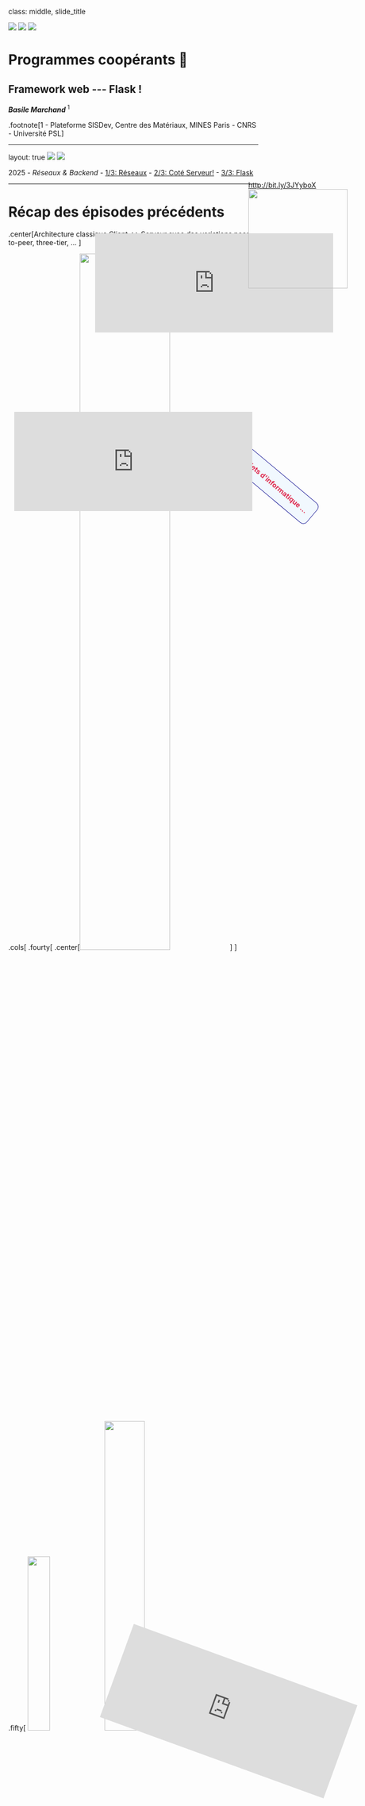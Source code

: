 class: middle, slide_title

<img class="slide_title_mpt" src="static/media/logos/logo_mines_paris.png">
<img class="slide_title_cnrs" src="static/media/logos/logo_cnrs.jpg">

<!-- <img class="slide_title_armines" src="static/media/logos/logo_armines.jpg"> -->
<img class="left_panel" src="static/media/logos/mines_paris_lampe.png">

# Programmes coopérants 🚀

## Framework web --- Flask !

<p> <strong><i>Basile Marchand</i></strong><sup> 1</sup></p>

.footnote[1 - Plateforme SISDev, Centre des Matériaux, MINES Paris - CNRS - Université PSL]

---

layout: true
<img class="slide_header_mpt" src="static/media/logos/logo_mines_paris.png">
<img class="slide_header_cnrs" src="static/media/logos/logo_cnrs.jpg">

<!-- <img class="slide_header_armines" src="static/media/logos/logo_armines.jpg"> -->

<div class="slide_footer">
    <div class="wrap">
        <span>2025 - <i> Réseaux & Backend</i>
        - <a href="slides1.html">1/3: Réseaux</a>
        - <a href="slides2.html">2/3: Coté Serveur!</a>
        - <a class="current-slides" href="slides3.html">3/3: Flask</a>
    </div>
</div>

---

# Récap des épisodes précédents

.center[Architecture classique Client <-> Serveur avec des variations peer-to-peer, three-tier, ... ]

.cols[
.fourty[
.center[<img src="static/media/osi-model.svg" width="60%">]
]

.fifty[
<img src="static/media/ip-address.svg" width="30%"> <img src="static/media/http-request.svg" width="40%">

<img src="static/media/serveur_recap.png" width="400px">
]

.twenty[
  <br><br>
<img src="static/media/logos/lets-encrypt.svg" width="200px">
<p style="font-size: 4rem"> 🍪 </p>
]
]

---

# Les framework

Réponse à un besoin mais lequel ?

.center[***Cadre de développement simplifié***]

En gros un guide <strike> spirituel </strike>, permettant de développer simplement des applications spécifiques.

.center[

<iframe src="https://giphy.com/embed/MZW5o8f5RaH0Q" width="480" height="197" frameBorder="0" class="giphy-embed" allowFullScreen></iframe>

]

---

# Framework vs Librairie

.center[Frameworks, Librairies, même chose ? <br> ]

--

.cols[
.fifty[
.center[<b> Librairies </b>]

Ensemble de programmes effectuant des opérations spécifiques, que vous allez utiliser de manière ponctuelle au sein de vos programmes en suivant votre propre logique.

<br>

Par exemple `NumPy` en Python 🐍 est une librairie

.center[
<img src="static/media/code-with-library.svg" height="180px">
]

]
.vertbar[]
.fifty[
.center[<b> Framework </b>]

Cadre de développement dans lequel le développeur vient s'inscrire, i.e. développer des fonctionnalités/comportements. Là ce n'est plus le développeur qui fixe sa logique mais le framework.

<br>

Un code à trou 🕳️ en quelque sorte

.center[
<img src="static/media/code-with-framework.svg" height="180px" >
]

]
]

---

# Frontend, backend

.center[⚠️ Framework web un terme très, trop, générique ⚠️]

.cols[
.fifty[

.center[Framework frontend]

.center[

  <img src="static/media/framework_frontend.png" width=50%>
]

Focalisé sur le développement d'application côté client.

]
.vertbar[]
.fifty[

.center[Framework backend]

.center[

  <img src="static/media/framework_backend.png" width=100%>
]

Focalisé sur le développement côté serveur

]
]

Dans le cadre de ce cours on ne se focalisera que sur le côté `backend`

---

# Les grands principes des framework backend

.center[
<img src="static/media/framework-routes.svg" width="65%">
]

À cela un framework complet ajoute des fonctionnalités de :
.center[`Web Template`, `Sécurité`, `Accès à des bases de données`]

---

# Framework Flask

Micro-framework Python 🐍 développé depuis 2010.
<br><br>
.center[
<img src="static/media/logos/logo-flask.svg" width="35%">
]
<br><br>
🚧 Micro-framework ne veut pas dire pas utilisable sur des gros projets ⚠️
<br><br>
.center[
Pinterest, Airbnb, Trivago, ...
]
<br><br>
Micro-framework car noyau très léger et minimaliste mais pouvant être enrichi avec des extensions.

---

# Pourquoi Flask et pas autre chose

1️⃣ Vous savez tous à peu prêt faire du Python 🐍

.center[donc on élimine tout ce qui n'est pas à base Python]

--

2️⃣ On va essayer de vous apprendre des trucs utilisés par ailleurs

.center[

<figure>
<img src="static/media/web_framework_survey.png" width="60%"/><br>
<label style="font-size: x-small"> Source: <a href="https://www.jetbrains.com/lp/devecosystem-2022/python/">https://www.jetbrains.com/lp/devecosystem-2022/python/</a>
</figure>
]

--

3️⃣ Pourquoi Flask et pas Django

.center[J'ai une séance de 3 heures pas un semestre ... <span style="font-size: xx-small">et puis j'aime pas Django</span> 😒]

---

class: middle, center

# Mais au fait ...

# ... pourquoi on s'intéresse à ça ?

---

# Graphical User Interface

Faire le pont 🌉 entre :

.center[un code de calcul/traitement de donnée/...

et

une interface graphique
]

Deux approches :

.cols[
.fifty[
.center[***Old school***]

Utilisation de librairies graphiques et développement d'un client lourd

.center[
<img src="static/media/qt_fltk.png" width=50%>
]

]
.vertbar[]
.fifty[
.center[***New age***]

Utilisation du navigateur

.center[
<img src="static/media/html_css_js.png" width=80%>
]

]
]

<div style="transform: rotate(40deg); opacity: 0.9;position: absolute; right: 10%; top: 25%; border: 1px solid darkblue; border-radius: 10px; padding: 2pt 10pt; background-color: aliceblue;">
<p style="opacity: 1; color: crimson; font-weight: bold; background-color: aliceblue"> Projets d'informatique ... </p>
</div>

---

# Une première app

## Installation

Pour commencer on installe `Flask`

```bash
pip install flask
```

Vous pourrez alors travailler en local 💻️. <br>
<br>
Au besoin si vous voulez vous mettre dans une configuration serveur vous pouvez utiliser [@Replit](https://replit.com) il y a un template Flask.
<br><br>
.center[Et rien de plus à faire 😯 <br>
<br><br>
c'est l'avantage de Flask par rapport à Django <br> qui nécessite un setup plus poussé pour démarrer un projet]

---

# Minimal Working Example

- Step 1️⃣ :

```python
from flask import Flask
```

- Step 2️⃣

```python
app = Flask("Appli de ouf")
```

Ensuite tout repose sur une syntaxe un peu particulière :

```python
*@app.route("/une/url/cible")
def la_fonction_correspondante():
  // fait des trucs très intelligents
  // et encore plus
  return un_resultat ## pouvant être du html, du json, ....

```

Pour finir :

.cols[
.fifty[

```python
app.run(debug=True, port=3001)
```

]
.fifty[
`debug=True` permet d'activer du hot reloading
]
]

---

# Pour ceux qui auraient la flemme !

.cols[
.sixty[
.center[<iframe src="https://giphy.com/embed/4KkSbPnZ5Skec" width="471" height="480" frameBorder="0" class="giphy-embed" allowFullScreen></iframe>]

]
.fourty[
[http://bit.ly/3Z5C5k7](http://bit.ly/3Z5C5k7)

.center[<img src="static/media/qrcode/flask_sandbox.png" width="60%">]
]
]

---

# Envoyer autre choses qu'une chaine !

Si on veut pour une url donnée renvoyer non pas une chaîne mais un fichier HTML qui lui même peut nécessiter des CSS/JS il va falloir une organisation un peu particulière

.cols[
.fifty[

```bash
.
├── app.py
├── static
│   ├── css
│   │   └── wheel.css
│   └── js
│       └── wheel.js
└── templates
    └── wheel.html
```

]
.fifty[

```python
from flask import render_template
```

```python
@app.route("/")
def index():
  return render_template("wheel.html")
```

]
]

En revanche tous les fichiers contenus dans le dossier `static` seront automatiquement accessible sans que l'on ait rien à faire et ça c'est 🆒 !

---

# Un truc un tout petit peu plus évolué

## Passage de paramètres aux URLs

.center[
<img src="static/media/http-get-arguments.svg" width="80%">
]

Besoin de récupérer dans la fonction `handler` la requête et donc ses arguments 🤔

.center[Flask a tout prévu]

.cols[
.sixty[

```python
from flask import request

@app.route("/une/route/donnee")
def handler():
  name = request.args.get("name")
  age = request.args.get("age")
  return f"<h1> Hello {name} ! Tu as vraiment {age} ans ? </h1>"
```

]
.fourty[
⚠️ Si l'argument n'existe pas la fonction `get` retourne `None`
]
]

.center[🚧 Pas de notion de type dans les arguments, tout est chaîne de caractère 🚧]

---

# URL paramétrique

Possibilité offerte par Flask de définir des paramètres au sein même d'une URL

.center[
<img src="static/media/route_param.png" width=70%>
]

.cols[
.fifty[
Possibilité de typer les paramètres :

- `string` : pour tout texte sans slash
- `int` : valeur entière positive
- `float` : valeur flottante positive
- `path` : comme les string mais accepte les slashs

]
.fifty[

```python
@app.route("/home/<int:user_id>")
def home_uid(user_id):
    ## do something according to user_id value
    return ""
```

]
]

---

# Un exemple : générateur de nombre aléatoire

API de génération de nombres aléatoires

- `/api/integer` : génère des entiers
- `/api/float` : génère des flottant

Possibilité pour les deux d'ajouter un paramètre `n` par exemple `?n=10` pour générer 10 valeurs alétoires.

.center[
[http://bit.ly/3nb0yaG](http://bit.ly/3nb0yaG)
]

.center[
<img src="static/media/qrcode/flask_random_api.png" width="20%">
]

---

# Une API complète

Petit rappel du 1er épisode, HTTP différentes requêtes possibles

- `GET` : requêtes pour **_obtenir_** du serveur une ressource (fichier html/css/js, image, video, données, ...)
- `POST` : requêtes pour **_envoyer_** des données au serveur en vu d'un traitement (ajout d'un utilisateur dans une base de données, ...)
- `PATCH` : requêtes pour **_modifier partiellement_** une ressource du serveur (mettre à jour l'addresse mail d'un utilisateur dans la base de données)
- `DELETE` : requêtes pour **_supprimer_** une ressource du serveur (supprimer un commentaire sur un article, ... )

Il s'agit là des principaux types de requêtes mais il en existe d'autres, pour la liste complète vous pouvez faire un tour [https://fr.wikipedia.org/wiki/Hypertext_Transfer_Protocol](https://fr.wikipedia.org/wiki/Hypertext_Transfer_Protocol).

.center[<img src="static/media/api_img.jpg" width="40%">]

.footnote[Image from Jérémy Mésière, Architecte Middleware chez Manutan]

---

# Spécification des requêtes

Une même fonction pour un chemin, mais pour différents types de requête (e.g. GET et POST)

```python
from flask import request

@app.route("/chemin", methods=['GET', 'POST'])
def the_function():
  if request.method == "POST":
    ## do something for post
    return post_response
  elif request.method == "GET":
    ## do other thing
    return get_response
```

Mais on peut aussi faire: une fonction par chemin et par type de requête

```python
@app.get("/chemin")
def get_for_chemin():
  return

@app.post("/chemin")
def post_for_chemin():
  return
```

---

# Récupérer les données reçues

.center[Encore une fois tout se passe dans `request`]

Plusieurs méthodes à disposition :

- `request.is_json()` pour vérifier qu'il y a bien du json dans la requête
- `request.get_json()` qui retourne le contenu de la requête

.center[
⚠️ Lorsque vous traitez une requête `POST` il faut impérativement que votre fonction renvoie quelque chose ⚠️
]

.center[

[http://bit.ly/40ly786](http://bit.ly/40ly786)

<img src="static/media/qrcode/flask_post.png" width="20%">
]

---

# Servir des pages HTML

Deux cas de figures :

- Fichiers "statiques" -> contenu ne dépendant de rien donc le plus simple en fait

.center[<iframe src="https://giphy.com/embed/Rl9Yqavfj2Ula" height="300" frameBorder="0" class="giphy-embed" allowFullScreen></iframe>]

--

- Fichiers "dynamiques" -> contenu dépendant de données externes (base de données typiquement, paramètres utilisateur... )

.center[Page profil utilisateur, recherche de produits selon critères, ... ]

---

# Fichies dynamique : CSR vs SSR

Pour le cas de pages dynamiques deux approches existent

.center[
**C**lient **S**ide **R**endering
<br><br> vs <br><br>
**S**erver **S**ide **R**endering
]

.center[<iframe src="https://giphy.com/embed/QYMBnZjnxko0eCzBuF" width="480" height="270" frameBorder="0" class="giphy-embed" allowFullScreen></iframe>
]

---

# Une démo

.center[
[http://bit.ly/3Tx8wqL](http://bit.ly/3Tx8wqL)
]

.center[
<img src="static/media/qrcode/flask_ssr_vs_csr.png" width="30%">
]

Il faut être curieux et ouvrir l'onglet "Network" des outils de développement du navigateur !

---

# Approche CSR

.center[<img src="static/media/csr.svg" width=70%>]

---

# Approche SSR

.center[
<img src="static/media/ssr.svg" width=70%>
]

.center[
Besoin d'un mécanisme de ***génération de page HTML***
]

---

# Moteur de template

Mécanisme de génération de page HTML à partir d'un modèle et de données.

.center[
<img src="static/media/template-engine.svg" width="40%">
]

Plusieurs techno/solutions :

.center[***Jinja2***, **Pug**, **Mustache**, **Ejs**]

---

# Jinja 2

Moteur de template Pythonique 🐍

Lien avec Flask via la fonction `render_template`

```python
from flask import render_template
```

Que l'on utilise dans les fonctions de routage

```python
@app.route("/")
def index():
  context = {}
  ### do something
  return render_template("templated_html.html", **context)
```

Où `context` est un dictionnaire Python contenant les variables que l'on souhaite transmettre de notre application Flask au moteur de template.

---

# Jinja 2

## Substitution de variables

Pour afficher dans le HTML le contenu d'une variable il faut entourer cette dernière par des doubles accolades dans du code HTML.

```html
<div>Bonjour {{ name }}</div>
```

---

# Jinja 2

## Blocs conditionnels

Pour choisir d'afficher ou nom une partie de la page HTML  
vous pouvez utiliser des branchements de type `{% if %}` `{% else %}` `{% endif %}`  
La syntaxe est la suivante

```html
*{% if une_condition %}
<div>du html en pagaille</div>
*{% elif une_autre_condition %}
<div>un autre fouillis de html</div>
*{% else %}
<div>le html par défaut</div>
*{% endif %}
```

_Remarque_ le `None` de Python se transforme en `none` dans Jinja2

---

# Jinja 2

## Boucles for

L'intérêt majeur étant l'affichage dynamique de tableau.  
Les boucles `{% for %}` dans Jinja2 vous permettent d'itérer sur tout objet Python itérable  
 La syntaxe est la suivante

```html
*{% for x in ma_liste %}
<div>Iteration {{ x }}</div>
*{% endfor %}
```

---

# Jinja 2 et accès dans un dictionnaire

si `x` est lui même un dictionnaire, on peut accéder à ses clés/valeurs via e.g. `x.name` ou `x['name']`, le premier étant généralement plus pratique  

```html
{% for user in users %}
<div>Iteration
*  {{ x.name }}
  et
*  {x['age']}
</div>
{% endfor %}
```

voyez `python/jinja-demo.py` pour un exemple exécutable

---

# Synthèse CSR vs SSR

Deux modes avec des avantages et inconvénients

Grosso modo

- CSR c'est cool pour

.center[Avoir des pages avec beaucoup d'interaction,<br><br>notamment lorsque l'on est plus sur de l'appli web que du site web]

- SSR c'est bien pour

.center[accélérer le chargement initial de votre site, si vous avez peu d'interaction avec l'utilisateur,<br><br>si vous souhaitez optimiser votre référencement naturel dans les moteurs de recherches.]

Et d'un point de vue très pragmatique
.center[peut dépendre également du confort que vous avez à programmer en Python ou Javascript]

---

# Jinja2 plein d'autres choses

On a survolé les fonctionnalités de base de Jinja mais il y a plein de trucs advance super pratiques

[https://jinja.palletsprojects.com/en/3.1.x/templates/](https://jinja.palletsprojects.com/en/3.1.x/templates/)

Liste non exhaustive :

- Composition de template par héritage 
  - pour emboiter les templates les uns dans les autres
- Filtres 
  - pour formater les données
- Définition de macros
  - un peu comme des fonctions en Python

---

# Gestion des formulaires avec Flask

Un truc récurrent dans le web c'est les formulaires :

- Authentification
- Messagerie
- Interface utilisateur
- ...

<br><br>
Un besoin

.center[Spécifier les champs (nom et nature/type) ; agréger les données saisies par l'utilisateur ; envoyer ces données au backend ; traiter ces données et émettre une réponse ]

Un module tout fait en Python WTForm et son interface pour Flask FlaskWTF

```bash
pip install flask-wtf
```

<div style="position: absolute; top: 22%; left: 25%">
<iframe src="https://giphy.com/embed/26FPJGjhefSJuaRhu" width="480" height="200" frameBorder="0" class="giphy-embed" allowFullScreen></iframe>
</div>
<div style="position: absolute; top: 13%; right: 8%">
<iframe src="https://giphy.com/embed/xT5LMUv1JAxBiCft4I" width="480" height="200" frameBorder="0" class="giphy-embed" allowFullScreen></iframe>
</div>

---

# Principes

L'utilisation de Flask-WTF se fait en définissant son propre formulaire en créant une classe héritant de la class `FlaskForm`.

```python
from flask_wtf import FlaskForm
```

Par exemple un formulaire de login pourrait s'écrire de la manière suivante :

```python
from wtforms import StringField, PasswordField, BooleanField, SubmitField
from wtforms.validators import DataRequired

class LoginForm(FlaskForm):
    username = StringField('Username', validators=[DataRequired()])
    password = PasswordField('Password', validators=[DataRequired()])
    submit = SubmitField('Sign In')
```

---

# Les types input

.cols[
.fifty[
Les différents types prédéfinis dans `WTForm` sont les suivants :

- `BooleanField` : représente un booléen
- `IntegerField`
- `FloatField`
- `DecimalField`
- `SelectField` : choix parmi une liste d'option
- `DateField` : représente une date
- `FileField` : pour la sélection de fichier
- `MultipleFileField` : pour la sélection multiple
- `PasswordField` : champ pour le mot de passe (affiche des étoiles)
- `TextAreaField` : champ de saisie de texte libre
- `SubmitField` : le bouton de soumission du formulaire
  ]
  .fifty[

Possibilité d'ajouter des "validateurs"

- `DataRequired` : champs obligatoire
- `Email` : le champs est une adresse email
- `EqualTo` : test d'égalité
- `NumberRange` : valeur numérique dans un intervalle
- `Optional` : champs optionnel

]
]

--

<div style="position: absolute; bottom: 10%; right: 5%; transform: rotate(20deg)">
<iframe src="https://giphy.com/embed/lPF1CyJXXcTZmUrP2J" width="480" height="200" frameBorder="0" class="giphy-embed" allowFullScreen></iframe>
</div>

---

# Utilisation en lien avec les templates

.cols[
.fifty[

```html
<html>
  <head>
    <title>Flask WTF</title>
  </head>
  <body>
    <hr />
    <h1>Sign In</h1>
    <form action="" method="post" novalidate>
      {{ form.hidden_tag() }}
      <p>
        {{ form.username.label }}<br />
        {{ form.username(size=32) }}
      </p>
      <p>
        {{ form.password.label }}<br />
        {{ form.password(size=32) }}
      </p>
      <p>{{ form.submit() }}</p>
    </form>
  </body>
</html>
```

]
.fifty[
La méthode `form.hidden_tag` va générer une ligne du genre :

```html
<input
  id="csrf_token"
  name="csrf_token"
  type="hidden"
  value="ImI0ODg5NjE3NzdiYjM5NWJlZWRiYzE3MDlmZjBhNjFkMDhlMjE4M2Ii.Xq_IiQ.GG9q2vWBhqbZGuGGJue2MwDIQwI"
/>
```

Aucun intérêt fonctionnel. En revanche utile pour la sécurité 🚨 et se prémunir des attaques type
<br><br>
.center[**C**ross **S**ite **R**equest **F**orgery]

]
]

---

# Données du formulaire dans les `handler`

On peut directement réutiliser la classe `LoginForm` dans nos fonctions handler par exemple :

```python
@app.route("/", methods=['GET', 'POST'])
def login():
    form = LoginForm()
    if form.validate_on_submit():
        "Log in requested for {form.username.data} with passord {form.password.data}")
        ## Add function here to check password

        return redirect("/home")
    return render_template("login.html", form=form)
```


.center[
[http://bit.ly/3JyTBb2](http://bit.ly/3JyTBb2)

<img src="static/media/qrcode/flask_form.png" width="20%">
]

---

# Un petit bonus : les Cookies 🍪

.cols[
.fifty[

```python
@app.route('/route/install/cookie')
def handler():

  resp = make_response(render_template('mapage.html'))
  resp.set_cookie('cookie', "eat me")

  return resp
```

]
.fifty[

```python
@app.route('/route/read/cookie')
def handler():
   name = request.cookies.get('cookieName')
   # ...
```

]
]

Par exemple, nombre de fois qu'on visite une page !


.center[
[http://bit.ly/408GbcF](http://bit.ly/408GbcF)

<img src="static/media/qrcode/flask_cookie.png" width="20%">
]

---

# Un mot sur la notion de `Session`

Très souvent besoin de la notion de session utilisateur

.center[Stocker des infos spécifiques à un utilisateur entre deux requêtes]

Possible de faire ça à la main 🖖🏻 à l'aide de cookies 🍪 ...

.center[mais Flask peut tout faire à votre place]

.cols[
.fourty[

```python
from Flask import session
```

Besoin d'un peu de config par contre

```python
app.config["SECRET_KEY"] = "un secret"
```

]
.sixty[

```python

@app.route("/une/url/<string:username>")
def handler( username ):
  session["name"] = username
  return "Ok j'ai enregistré"

@app.route("/")
def index():
  name = session.get("name")
  if name:
    return f"Hello {name}"
  else:
    return "Merci de faire d'abord une requête vers /une/url/<username>"
```

]
]

<div class="center" style="position: absolute; top: 10%; right: 5%">

<a href="http://bit.ly/3JYyboX">http://bit.ly/3JYyboX</a>
<br>
<img src="static/media/qrcode/flask_session_demo.png" width="200px">
</div>

---

# Et les websocket ...


.cols[
.fifty[
Petit rappel au cas où ...
<br><br>
.center[connexion **bidirectionnelle** entre un client et le serveur
<br><br>on parle de connexion *full-duplex*
<br><br>Permet au serveur de ***pousser*** des informations vers le client sans que ce dernier n'ait rien demandé 😲
]
]
.fifty[
.center[<img src="static/media/timeline-ws.svg" width="70%">]
]
]

---

# Utilisation des Websocket

Un module dédié dans Flask

```bash
pip install flask-socketio
```

L'utilisation de websocket avec Flask se fait de manière très simple. Il suffit tout d'abord de créer notre serveur websocket à l'aide de la classe `SocketIO` que l'on attache à notre application Flask.

```python
from flask_socketio import SocketIO
socketio = SocketIO(app)
```

Ensuite rien de révolutionnaire on enregistre des fonctions pour des `events` donnés

```python
@socketio.on('message')
def handle_message(json):
    print('received my event: ' + str(json))
    socketio.emit('my response', json)
```

---

# Exemple de Chat Flask + SocketIO

.cols[
.fifty[

```python
from flask import Flask, render_template
from flask_socketio import SocketIO

app = Flask(__name__)
socketio = SocketIO(app)

@app.route('/')
def sessions():
    return render_template('session.html')

@socketio.on('receive_msg')
def handle_my_custom_event(json):
    print('received my event: ' + str(json))
    socketio.emit('the_response', json)

```

.left[
Possibilité d'ajouter par dessus la notion de `room` <br>
pour une gestion plus fine des destinataires
<br><br>
.center[
📥️ 📤️
<http://bit.ly/3yVAEdt> 

<img src="static/media/qrcode/flask_socketio.png" width="150px">
]
]
]

.fifty[

```js
let socket = io.connect("http://" + document.domain + ":" + location.port);
$("form").on("submit", (e) => {
  e.preventDefault();
  let user_name = $("input.username").val();
  let user_input = $("input.message").val();
  socket.emit("receive_msg", {
    user_name: user_name,  
    message: user_input,
  });
  $("input.message").val("").focus();
});
socket.on("the_response", (msg) => {
  if (typeof msg.user_name !== "undefined") {
    $("h3").remove();
    $("div.message_holder").append(
      '<div><b style="color: #000">' +      
        msg.user_name +
        "</b> " +
        msg.message +
        "</div>"
    );
  }
});
```

]

]

---

# Tout ce qu'on ne peut pas voir

.center[🚀 Cours en mode express 🚀]

Plein de choses que l'on ne peut pas voir :

.center[Authentification, gestion de base de données,<br><br>sécurité des applications web, interface avec services externes, ... ]

**Quelques ressources**

.center[
[https://flask.palletsprojects.com/en/1.1.x/](https://flask.palletsprojects.com/en/1.1.x/)

[https://blog.miguelgrinberg.com/post/the-flask-mega-tutorial-part-i-hello-world](https://blog.miguelgrinberg.com/post/the-flask-mega-tutorial-part-i-hello-world)
]

---

# Juste un mot quand même sur l'aspect Base de Données

Pour faire de la base de données relationnelle simplement

.center[SQLAlchemy]

Avec une intégration Flask assez simple via `Flask-SQLAlchemy`

Après dans le cas où vous avez besoin d'une base de données `simple` pour faire de la lecture/écriture minimaliste une solution :

.center[Passer par un service externe]

Trucs à la mode : Notion ou Airtable par exemple

---

# Flask SQLAlchemy

```bash
pip install Flask-SQLAlchemy
```

.center[
Gestion de base de données se fait via des **modèles**
<br><br>
Dans le jargon, ça s'appelle un ORM (Object-Relationship-Model)
<br><br>
Mais vous allez voir c'est beaucoup plus simple que ce qu'on vous a dit en prépa 😅
]

.footnote[il y a plein d'autres ORMs utilisables avec Flask, mais SQLAlchemy est le plus populaire]

---

# La tables des "User"

```python
*class User(db.Model):
    id = db.Column(db.Integer, primary_key=True)
    username = db.Column(db.String(80), unique=True, nullable=False)
    email = db.Column(db.String(120), unique=True, nullable=False)

    def __repr__(self):
        return f'<User {self.username}>'
```

```python
app.config["SQLALCHEMY_DATABASE_URI"] = "sqlite:///project.db"

db = SQLAlchemy(app)

```
 
Pour initialiser et remplir la base de données

```python
db.init_app(app)
with app.app_context():
    db.create_all()
    db.session.add(User(username="bob", email="bob.leponge@maison-ananas.com"))
    db.session.add(User(username="patrick", email="patrick.etoile@maison-ananas.com"))

   db.session.commit()
```

---

# Interogation de la base de données

**Liste de tous les utilisateurs**

```python
@app.route("/list")
def list():
*   users = User.query.all()
    output = [f"{user.username} ({user.email})" for user in users]
    return "<pre><code>" + "<br>".join(output) + "</pre></code>"
```

**Recherche d'un utilisateur**

```python
@app.route("/get/<string:username>")
def get_user(username):
*    user = User.query.filter_by(username=username).first()
    if user is None:
        return "<h1>User not found</h1>"
    return f"<h1>{user.username} ({user.email})</h1>"
```

---

# La table des "Post"

Ajout d'une classe Post (au sens message publié, pas de rapport avec le POST de http hein)

On a besoin d'une relation entre les deux tables, puisqu'un Post est lié à un utilisateur

```python
class Post(db.Model):
    id = db.Column(db.Integer, primary_key=True)
    title = db.Column(db.String(80), unique=True, nullable=False)
    content = db.Column(db.String(120), unique=True, nullable=False)
    user_id = db.Column(db.Integer, db.ForeignKey('user.id'), nullable=False)
*   user = relationship("User", back_populates="posts")
```

Du coup, besoin d'ajouter également une relation dans la classe User

```python
class User(db.Model):
    id = db.Column(db.Integer, primary_key=True)
    username = db.Column(db.String(80), unique=True, nullable=False)
    email = db.Column(db.String(120), unique=True, nullable=False)
*   posts = relationship("Post", back_populates="user")
```

---

# Utilisation

```python
@app.route("/posts")
def posts():
    posts = Post.query.all()
    output = [f"{post.title} ({post.content}) from {post.user.username}" for post in posts]
    return "<pre><code>" + "<br>".join(output) + "</pre></code>"

@app.route("/post/<string:username>")
def get_posts(username):
    user = User.query.filter_by(username=username).first()
    if user is None:
        return "<h1>User not found</h1>"
    posts = user.posts
    output = [f"{post.title} ({post.content})" for post in posts]
    return "<pre><code>" + "<br>".join(output) + "</pre></code>"
```

.center[Ainsi toute la science occulte de la base de données relationnelle
<br><br>est cachée derrière des classes Python 🐍]

---

class: middle

# Dans le prochain épisode ...

--

.center[

<iframe src="https://giphy.com/embed/Xd6Y9TuDtylt5ug5PC" width="480" height="260" frameBorder="0" class="giphy-embed" allowFullScreen></iframe>
]
```

